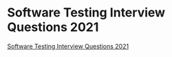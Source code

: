 # Software Testing Interview Questions 2021
[Software Testing Interview Questions 2021](https://aiwithcloud.com/2022/09/16/software_testing_interview_questions_2021/)